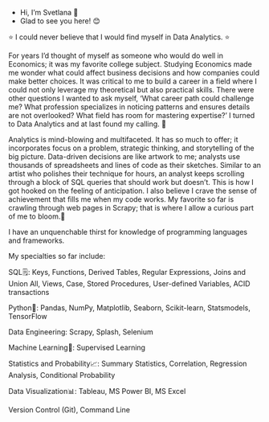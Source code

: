 - Hi, I’m Svetlana :wave:
- Glad to see you here! :blush:

⭐ I could never believe that I would find myself in Data Analytics. ⭐

 For years I’d thought of myself as someone who would do well in Economics; it was my favorite college subject. Studying Economics made me wonder what could affect business decisions and how companies could make better choices. It was critical to me to build a career in a field where I could not only leverage my theoretical but also practical skills. There were other questions I wanted to ask myself, ‘What career path could challenge me? What profession specializes in noticing patterns and ensures details are not overlooked? What field has room for mastering expertise?’ I turned to Data Analytics and at last found my calling. 🤩
 
  Analytics is mind-blowing and multifaceted. It has so much to offer; it incorporates focus on a problem, strategic thinking, and storytelling of the big picture. Data-driven decisions are like artwork to me; analysts use thousands of spreadsheets and lines of code as their sketches. Similar to an artist who polishes their technique for hours, an analyst keeps scrolling through a block of SQL queries that should work but doesn’t. This is how I got hooked on the feeling of anticipation. I also believe I crave the sense of achievement that fills me when my code works. My favorite so far is crawling through web pages in Scrapy; that is where I allow a curious part of me to bloom.🌺

I have an unquenchable thirst for knowledge of programming languages and frameworks. 

My specialties so far include:

  SQL🗒: Keys, Functions, Derived Tables, Regular Expressions, Joins and Union All, Views, Case, Stored Procedures, User-defined Variables, ACID transactions
  
  Python🐍: Pandas, NumPy, Matplotlib, Seaborn, Scikit-learn, Statsmodels, TensorFlow
  
  Data Engineering: Scrapy, Splash, Selenium

  Machine Learning🔧: 
  Supervised Learning

  Statistics and Probability📈: Summary Statistics, Correlation, Regression Analysis, Conditional Probability

  Data Visualization📊: Tableau, MS Power BI, MS Excel

  Version Control (Git), Command Line





<!---
SvetlanaRedkina/SvetlanaRedkina is a ✨ special ✨ repository because its `README.md` (this file) appears on your GitHub profile.
You can click the Preview link to take a look at your changes.
--->
